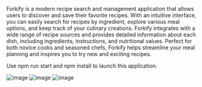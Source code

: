 Forkify is a modern recipe search and management application that allows users to discover and save their favorite recipes. With an intuitive interface, you can easily search for recipes by ingredient, explore various meal options, and keep track of your culinary creations. Forkify integrates with a wide range of recipe sources and provides detailed information about each dish, including ingredients, instructions, and nutritional values. Perfect for both novice cooks and seasoned chefs, Forkify helps streamline your meal planning and inspires you to try new and exciting recipes.

Use npm run start and npm install to launch this application.

![image](https://github.com/user-attachments/assets/d8d3c740-d0b1-4a77-b845-e51a634049da)
![image](https://github.com/user-attachments/assets/0a214e1c-46b0-4c83-9d25-99bd894cff0e)
![image](https://github.com/user-attachments/assets/44bb171c-fad9-4863-9f27-d6f6bce290dc)
